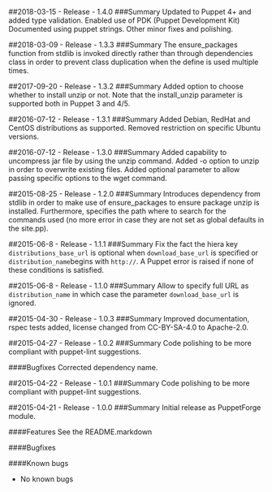 ##2018-03-15 - Release - 1.4.0
###Summary
Updated to Puppet 4+ and added type validation.
Enabled use of PDK (Puppet Development Kit)
Documented using puppet strings.
Other minor fixes and polishing.

##2018-03-09 - Release - 1.3.3
###Summary
The ensure_packages function from stdlib is invoked directly
rather than through dependencies class in order to prevent
class duplication when the define is used multiple times.

##2017-09-20 - Release - 1.3.2
###Summary
Added option to choose whether to install unzip or not.
Note that the install_unzip parameter is supported both in Puppet 3 and 4/5.

##2016-07-12 - Release - 1.3.1
###Summary
Added Debian, RedHat and CentOS distributions as supported.
Removed restriction on specific Ubuntu versions.

##2016-07-12 - Release - 1.3.0
###Summary
Added capability to uncompress jar file by using the unzip command.
Added -o option to unzip in order to overwrite existing files.
Added optional parameter to allow passing specific options to the wget command.

##2015-08-25 - Release - 1.2.0
###Summary
Introduces dependency from stdlib in order to make use of ensure_packages to ensure package unzip is installed.
Furthermore, specifies the path where to search for the commands used (no more error in case they are not set as global defaults in the site.pp).

##2015-06-8 - Release - 1.1.1
###Summary
Fix the fact the hiera key `distributions_base_url` is optional when `download_base_url` is specified or `distribution_name`begins with `http://`.
A Puppet error is raised if none of these conditions is satisfied.

##2015-06-8 - Release - 1.1.0
###Summary
Allow to specify full URL as `distribution_name` in which case the parameter `download_base_url` is ignored.

##2015-04-30 - Release - 1.0.3
###Summary
Improved documentation, rspec tests added, license changed from CC-BY-SA-4.0 to Apache-2.0.

##2015-04-27 - Release - 1.0.2
###Summary
Code polishing to be more compliant with puppet-lint suggestions.

####Bugfixes
Corrected dependency name.

##2015-04-22 - Release - 1.0.1
###Summary
Code polishing to be more compliant with puppet-lint suggestions.

##2015-04-21 - Release - 1.0.0
###Summary
Initial release as PuppetForge module.

####Features
See the README.markdown

####Bugfixes

####Known bugs
* No known bugs
